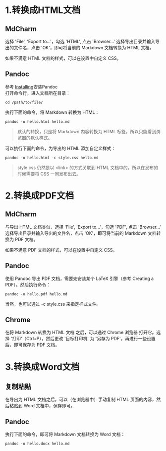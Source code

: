 # 1.转换成HTML文档
## MdCharm
选择 'File', 'Export to...'，勾选 'HTML', 点击 'Browser...' 选择导出目录并输入导出的文件名，点击 'OK'，即可将当前的 Markdown 文档转换为 HTML 文档。

如果不满意 HTML 文档的样式，可以在设置中自定义 CSS。
  
## Pandoc
参考 [Installing](http://pandoc.org/installing.html)安装Pandoc  
打开命令行，进入文档所在目录：  
``````
cd /path/to/file/
``````
执行下面的命令，将 Markdown 转换为 HTML：  
``````
pandoc -o hello.html hello.md
``````
>默认的转换，只是将 Markdown 内容转换为 HTML 标签，所以只能看到浏览器的默认样式。  

可以执行下面的命令，为导出的 HTML 添加自定义样式：
``````
pandoc -o hello.html -c style.css hello.md
``````
>style.css 仍然是以 \<link\> 的方式关联到 HTML 文档中的，所以在发布的时候需要将 CSS 一同发布出去。

# 2.转换成PDF文档
## MdCharm
与导出 HTML 文档类似，选择 'File', 'Export to...'，勾选 'PDF', 点击 'Browser...' 选择导出目录并输入导出的文件名，点击 'OK'，即可将当前的 Markdown 文档转换为 PDF 文档。

如果不满意 PDF 文档的样式，可以在设置中自定义 CSS。
## Pandoc
使用 Pandoc 导出 PDF 文档，需要先安装某个 LaTeX 引擎（参考 Creating a PDF）。然后执行命令：
``````
pandoc -o hello.pdf hello.md
``````
当然，也可以通过 -c style.css 来指定样式文件。
## Chrome
在将 Markdown 转换为 HTML 文档 之后，可以通过 Chrome 浏览器 打开它。选择 '打印'（Ctrl+P），然后更改 '目标打印机' 为 '另存为 PDF'，再进行一些设置后，即可保存为 PDF 文档。
# 3.转换成Word文档
## 复制粘贴
在导出为 HTML 文档之后，可以（在浏览器中）手动复制 HTML 页面的内容，然后粘贴到 Word 文档中，保存即可。
## Pandoc
执行下面的命令，即可将 Markdown 文档转换为 Word 文档：
``````
pandoc -o hello.docx hello.md
``````